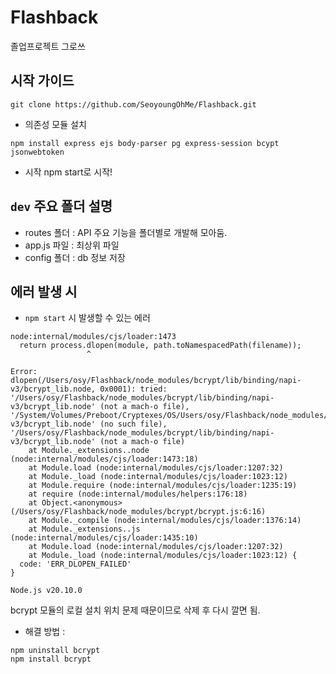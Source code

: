 # Flashback
졸업프로젝트 그로쓰

## 시작 가이드
```
git clone https://github.com/SeoyoungOhMe/Flashback.git
```
- 의존성 모듈 설치
```
npm install express ejs body-parser pg express-session bcypt jsonwebtoken
```
- 시작 
npm start로 시작!

## `dev` 주요 폴더 설명
- routes 폴더 : API 주요 기능을 폴더별로 개발해 모아둠.
- app.js 파일 : 최상위 파일
- config 폴더 : db 정보 저장


## 에러 발생 시
- `npm start` 시 발생할 수 있는 에러
```
node:internal/modules/cjs/loader:1473
  return process.dlopen(module, path.toNamespacedPath(filename));
                 ^

Error: dlopen(/Users/osy/Flashback/node_modules/bcrypt/lib/binding/napi-v3/bcrypt_lib.node, 0x0001): tried: '/Users/osy/Flashback/node_modules/bcrypt/lib/binding/napi-v3/bcrypt_lib.node' (not a mach-o file), '/System/Volumes/Preboot/Cryptexes/OS/Users/osy/Flashback/node_modules/bcrypt/lib/binding/napi-v3/bcrypt_lib.node' (no such file), '/Users/osy/Flashback/node_modules/bcrypt/lib/binding/napi-v3/bcrypt_lib.node' (not a mach-o file)
    at Module._extensions..node (node:internal/modules/cjs/loader:1473:18)
    at Module.load (node:internal/modules/cjs/loader:1207:32)
    at Module._load (node:internal/modules/cjs/loader:1023:12)
    at Module.require (node:internal/modules/cjs/loader:1235:19)
    at require (node:internal/modules/helpers:176:18)
    at Object.<anonymous> (/Users/osy/Flashback/node_modules/bcrypt/bcrypt.js:6:16)
    at Module._compile (node:internal/modules/cjs/loader:1376:14)
    at Module._extensions..js (node:internal/modules/cjs/loader:1435:10)
    at Module.load (node:internal/modules/cjs/loader:1207:32)
    at Module._load (node:internal/modules/cjs/loader:1023:12) {
  code: 'ERR_DLOPEN_FAILED'
}

Node.js v20.10.0
```
bcrypt 모듈의 로컬 설치 위치 문제 때문이므로 삭제 후 다시 깔면 됨.

- 해결 방법 :
```
npm uninstall bcrypt
npm install bcrypt
```